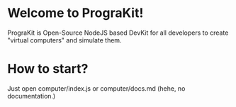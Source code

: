 # Welcome to PrograKit!
PrograKit is Open-Source NodeJS based DevKit for all developers to create "virtual computers" and simulate them.

# How to start?
Just open computer/index.js or computer/docs.md (hehe, no documentation.)